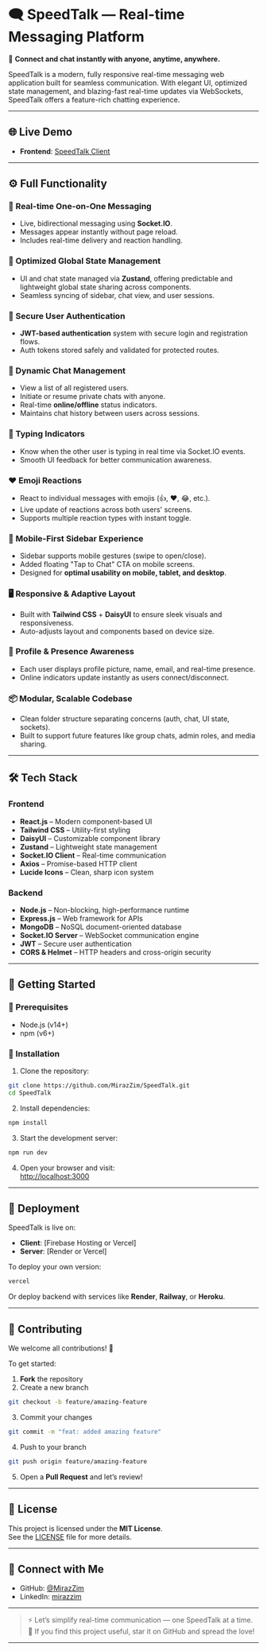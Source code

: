 # 🗨️ SpeedTalk — Real-time Messaging Platform  
🚀 **Connect and chat instantly with anyone, anytime, anywhere.**

SpeedTalk is a modern, fully responsive real-time messaging web application built for seamless communication. With elegant UI, optimized state management, and blazing-fast real-time updates via WebSockets, SpeedTalk offers a feature-rich chatting experience.

---

## 🌐 Live Demo  
- **Frontend**: [SpeedTalk Client](https://speedtalk.onrender.com)

---

## ⚙️ Full Functionality

### 💬 Real-time One-on-One Messaging
- Live, bidirectional messaging using **Socket.IO**.
- Messages appear instantly without page reload.
- Includes real-time delivery and reaction handling.

### 🧠 Optimized Global State Management
- UI and chat state managed via **Zustand**, offering predictable and lightweight global state sharing across components.
- Seamless syncing of sidebar, chat view, and user sessions.

### 👤 Secure User Authentication
- **JWT-based authentication** system with secure login and registration flows.
- Auth tokens stored safely and validated for protected routes.

### 📒 Dynamic Chat Management
- View a list of all registered users.
- Initiate or resume private chats with anyone.
- Real-time **online/offline** status indicators.
- Maintains chat history between users across sessions.

### 🧠 Typing Indicators
- Know when the other user is typing in real time via Socket.IO events.
- Smooth UI feedback for better communication awareness.

### ❤️ Emoji Reactions
- React to individual messages with emojis (👍, ❤️, 😂, etc.).
- Live update of reactions across both users' screens.
- Supports multiple reaction types with instant toggle.

### 📲 Mobile-First Sidebar Experience
- Sidebar supports mobile gestures (swipe to open/close).
- Added floating "Tap to Chat" CTA on mobile screens.
- Designed for **optimal usability on mobile, tablet, and desktop**.

### 🖥️ Responsive & Adaptive Layout
- Built with **Tailwind CSS** + **DaisyUI** to ensure sleek visuals and responsiveness.
- Auto-adjusts layout and components based on device size.

### 🧾 Profile & Presence Awareness
- Each user displays profile picture, name, email, and real-time presence.
- Online indicators update instantly as users connect/disconnect.

### 📦 Modular, Scalable Codebase
- Clean folder structure separating concerns (auth, chat, UI state, sockets).
- Built to support future features like group chats, admin roles, and media sharing.

---

## 🛠️ Tech Stack

### **Frontend**
- **React.js** – Modern component-based UI
- **Tailwind CSS** – Utility-first styling
- **DaisyUI** – Customizable component library
- **Zustand** – Lightweight state management
- **Socket.IO Client** – Real-time communication
- **Axios** – Promise-based HTTP client
- **Lucide Icons** – Clean, sharp icon system

### **Backend**
- **Node.js** – Non-blocking, high-performance runtime
- **Express.js** – Web framework for APIs
- **MongoDB** – NoSQL document-oriented database
- **Socket.IO Server** – WebSocket communication engine
- **JWT** – Secure user authentication
- **CORS & Helmet** – HTTP headers and cross-origin security

---

## 🚀 Getting Started

### 🔹 Prerequisites
- Node.js (v14+)
- npm (v6+)

### 🔹 Installation

1. Clone the repository:

```bash
git clone https://github.com/MirazZim/SpeedTalk.git
cd SpeedTalk
```

2. Install dependencies:

```bash
npm install
```

3. Start the development server:

```bash
npm run dev
```

4. Open your browser and visit:  
[http://localhost:3000](http://localhost:3000)

---

## 🚀 Deployment

SpeedTalk is live on:

- **Client**: [Firebase Hosting or Vercel]
- **Server**: [Render or Vercel]

To deploy your own version:

```bash
vercel
```

Or deploy backend with services like **Render**, **Railway**, or **Heroku**.

---

## 🤝 Contributing

We welcome all contributions! 🚀

To get started:

1. **Fork** the repository  
2. Create a new branch  
```bash
git checkout -b feature/amazing-feature
```
3. Commit your changes  
```bash
git commit -m "feat: added amazing feature"
```
4. Push to your branch  
```bash
git push origin feature/amazing-feature
```
5. Open a **Pull Request** and let’s review!

---

## 📝 License

This project is licensed under the **MIT License**.  
See the [LICENSE](./LICENSE) file for more details.

---

## 📩 Connect with Me

- GitHub: [@MirazZim](https://github.com/MirazZim)
- LinkedIn: [mirazzim](https://www.linkedin.com/in/mirazur-rahman-zim-62a973272/)

---

> ⚡️ Let’s simplify real-time communication — one SpeedTalk at a time.  
> 💙 If you find this project useful, star it on GitHub and spread the love!

---

```
